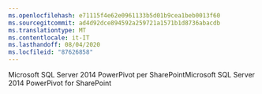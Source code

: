 ```yaml
---
ms.openlocfilehash: e71115f4e62e0961133b5d01b9cea1beb0013f60
ms.sourcegitcommit: ad4d92dce894592a259721a1571b1d8736abacdb
ms.translationtype: MT
ms.contentlocale: it-IT
ms.lasthandoff: 08/04/2020
ms.locfileid: "87626858"
---
```

<span data-ttu-id="4509f-101">Microsoft SQL Server 2014 PowerPivot per SharePoint</span><span class="sxs-lookup"><span data-stu-id="4509f-101">Microsoft SQL Server 2014 PowerPivot for SharePoint</span></span>
